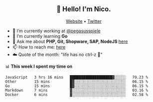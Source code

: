 <h2 align="center">👋 Hello! I'm Nico.</h2>
<p align="center">
  <a href="https://gruselhaus.com">Website</a> •
  <a href="https://twitter.com/NicoFinkernagel">Twitter</a>
</p>


- 🔭 I’m currently working at [@pegasusspiele](https://github.com/pegasusspiele)
- 🌱 I’m currently learning **Go**
- 💬 Ask me about **PHP, Git, Shopware, SAP, NodeJS** [here](https://github.com/gruselhaus/gruselhaus/issues)
- 📫 How to reach me: [here](https://github.com/gruselhaus/gruselhaus/issues)
- ☁️ Quote of the month: "life has no ctrl-z 🌴"

📊 **This week I spent my time on**
<!--START_SECTION:waka-->
```text
JavaScript   3 hrs 16 mins   ███████████████████▓░░░░░   79.23 % 
Other        15 mins         █▓░░░░░░░░░░░░░░░░░░░░░░░   06.15 % 
Go           15 mins         █▓░░░░░░░░░░░░░░░░░░░░░░░   06.15 % 
Markdown     7 mins          ▓░░░░░░░░░░░░░░░░░░░░░░░░   03.16 % 
Docker       6 mins          ▓░░░░░░░░░░░░░░░░░░░░░░░░   02.58 % 
```
<!--END_SECTION:waka-->
